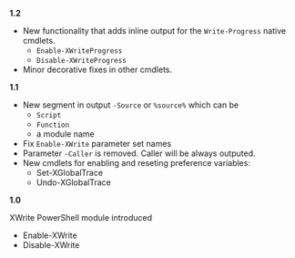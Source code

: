 **1.2**

- New functionality that adds inline output for the `Write-Progress` native cmdlets.
    - `Enable-XWriteProgress`
    - `Disable-XWriteProgress`
- Minor decorative fixes in other cmdlets.    

**1.1**

- New segment in output `-Source` or `%source%` which can be 
  - `Script`
  - `Function`
  - a module name
- Fix `Enable-XWrite` parameter set names
- Parameter `-Caller` is removed. Caller will be always outputed.
- New cmdlets for enabling and reseting preference variables:
  - Set-XGlobalTrace
  - Undo-XGlobalTrace

**1.0**

XWrite PowerShell module introduced

- Enable-XWrite
- Disable-XWrite